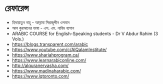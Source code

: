 # রেফারেন্স 

- হিদায়াতুন নাহু - আল্লামা সিরাজুদ্দীন ওসমান 
- আল কুরআনের ভাষা - এস. এম. নাহিদ হাসান
- ARABIC COURSE for English-Speaking students - Dr V Abdur Rahim (3 Vols.)
- https://blogs.transparent.com/arabic
- https://www.youtube.com/c/AlQalamInstitute/
- https://www.shariahprogram.ca/
- https://www.learnarabiconline.com/
- http://alquranervasha.com/
- https://www.madinaharabic.com/
- https://www.lqtoronto.com/

